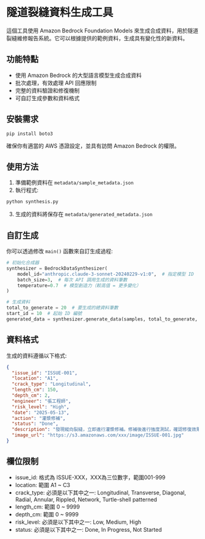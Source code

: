 # 隧道裂縫資料生成工具

這個工具使用 Amazon Bedrock Foundation Models 來生成合成資料，用於隧道裂縫維修報告系統。它可以根據提供的範例資料，生成具有變化性的新資料。

## 功能特點

- 使用 Amazon Bedrock 的大型語言模型生成合成資料
- 批次處理，有效處理 API 回應限制
- 完整的資料驗證和修復機制
- 可自訂生成參數和資料格式

## 安裝需求

```
pip install boto3
```

確保你有適當的 AWS 憑證設定，並具有訪問 Amazon Bedrock 的權限。

## 使用方法

1. 準備範例資料在 `metadata/sample_metadata.json`
2. 執行程式:

```bash
python synthesis.py
```

3. 生成的資料將保存在 `metadata/generated_metadata.json`

## 自訂生成

你可以透過修改 `main()` 函數來自訂生成過程:

```python
# 初始化合成器
synthesizer = BedrockDataSynthesizer(
    model_id="anthropic.claude-3-sonnet-20240229-v1:0",  # 指定模型 ID
    batch_size=3,  # 每次 API 調用生成的資料筆數
    temperature=0.7  # 模型創造力（較高值 = 更多變化）
)

# 生成資料
total_to_generate = 20  # 要生成的總資料筆數
start_id = 10  # 起始 ID 編號
generated_data = synthesizer.generate_data(samples, total_to_generate, start_id)
```

## 資料格式

生成的資料遵循以下格式:

```json
{
  "issue_id": "ISSUE-001",
  "location": "A1",
  "crack_type": "Longitudinal",
  "length_cm": 150,
  "depth_cm": 2,
  "engineer": "張工程師",
  "risk_level": "High",
  "date": "2025-05-13",
  "action": "灌漿修補",
  "status": "Done",
  "description": "發現縱向裂縫，立即進行灌漿修補。修補後進行強度測試，確認修復效果良好。",
  "image_url": "https://s3.amazonaws.com/xxx/image/ISSUE-001.jpg"
}
```

## 欄位限制

- issue_id: 格式為 ISSUE-XXX，XXX為三位數字，範圍001-999
- location: 範圍 A1 ~ C3
- crack_type: 必須是以下其中之一: Longitudinal, Transverse, Diagonal, Radial, Annular, Rippled, Network, Turtle-shell patterned
- length_cm: 範圍 0 ~ 9999
- depth_cm: 範圍 0 ~ 9999
- risk_level: 必須是以下其中之一: Low, Medium, High
- status: 必須是以下其中之一: Done, In Progress, Not Started 